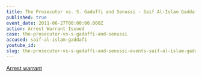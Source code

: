 ```yaml
---
title: The Prosecutor vs. S. Gadaffi and Senussi - Saif Al-Islam Gaddafi - Arrest Warrant
published: true
event_date: 2011-06-27T00:00:00.000Z
action: Arrest Warrant Issued
case: the-prosecutor-vs-s-gadaffi-and-senussi
accused: saif-al-islam-gaddafi
youtube_id:
slug: the-prosecutor-vs-s-gadaffi-and-senussi-events-saif-al-islam-gaddafi-arrest-warrant-
---
```



[Arrest warrant](https://www.icc-cpi.int/Pages/record.aspx?docNo=ICC-01/11-13)